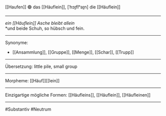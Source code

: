 [[Haufen]]
🟢 das [[Häuflein]], [ˈhɔɪ̯flʰaɪ̯n]
die [[Häuflein]]

---
*ein [[Häuflein]] Asche bleibt allein*  
*und beide Schuh, so hübsch und fein.

---
Synonyme: 
- [[Ansammlung]], [[Gruppe]], [[Menge]], [[Schar]], [[Trupp]]

---
Übersetzung: little pile, small group

---
Morpheme:
[[Häuf]][[lein]]

---
Einzigartige mögliche Formen: [[Häufleins]], [[Häuflein]], [[Häufleinen]]

---
#Substantiv #Neutrum